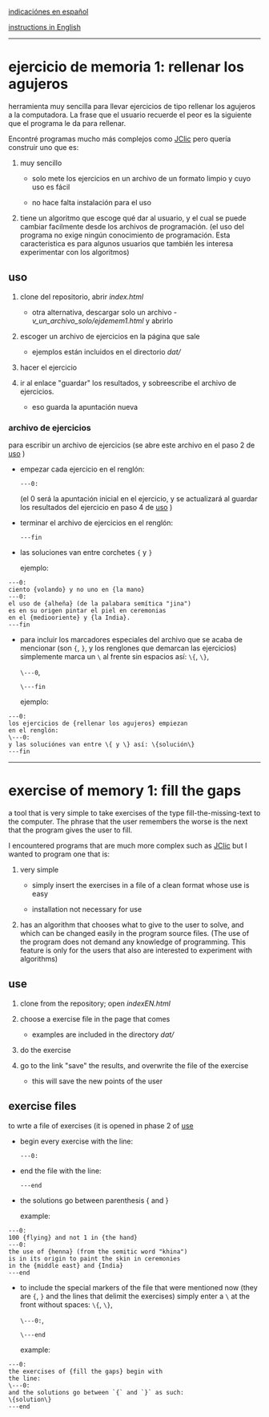 [indicaciónes en español](#ejercicio-de-memoria-1-rellenar-los-agujeros)

[instructions in English](#exercise-of-memory-1-fill-the-gaps)

---
# ejercicio de memoria 1: rellenar los agujeros #

herramienta muy sencilla para llevar ejercicios de
tipo rellenar los agujeros a la computadora. La
frase que el usuario recuerde el peor es la siguiente
que el programa le da para rellenar.

Encontré programas mucho más complejos como
[JClic](https://github.com/projectestac/jclic) pero
quería construir uno que es:

1. muy sencillo

    - solo mete los ejercicios en un archivo de un
      formato limpio y cuyo uso es fácil

    - no hace falta instalación para el uso

2. tiene un algoritmo que escoge qué dar al
   usuario, y el cual se puede cambiar facilmente
   desde los archivos de programación.
   (el uso del programa no exige ningún
   conocimiento de programación. Esta
   caracteristica es para algunos usuarios que
   también les interesa experimentar con los
   algoritmos)

## uso

1. clone del repositorio, abrir *index.html*

    - otra alternativa, descargar solo un archivo -
      *v_un_archivo_solo/ejdemem1.html* y abrirlo

2. escoger un archivo de ejercicios en la página
   que sale

    - ejemplos están incluidos en el directorio *dat/*

3. hacer el ejercicio

4. ir al enlace "guardar" los resultados,
   y sobreescribe el archivo de ejercicios.

    - eso guarda la apuntación nueva

### archivo de ejercicios

para escribir un archivo de ejercicios
(se abre este archivo en el paso 2 de [uso](#uso) )

- empezar cada ejercicio en el renglón:

    `---0:`

    (el 0 será la apuntación inicial en el ejercicio,
    y se actualizará al guardar los resultados del
    ejercicio en paso 4 de [uso](#uso) )

- terminar el archivo de ejercicios en el renglón:

    `---fin`

- las soluciones van entre corchetes `{` y `}`

    ejemplo:

```
---0:
ciento {volando} y no uno en {la mano}
---0:
el uso de {alheña} (de la palabara semítica "jina")
es en su origen pintar el piel en ceremonias 
en el {mediooriente} y {la India}.
---fin
```

- para incluir los marcadores especiales
  del archivo que se acaba de mencionar (son
  `{`, `}`, y los renglones que demarcan las
  ejercicios) simplemente marca un `\`
  al frente sin espacios así: `\{`, `\}`,

    `\---0`,

    `\---fin`

    ejemplo:

```
---0:
los ejercicios de {rellenar los agujeros} empiezan
en el renglón:
\---0:
y las soluciónes van entre \{ y \} así: \{solución\}
---fin
```

---
# exercise of memory 1: fill the gaps

a tool that is very simple to take exercises of
the type fill-the-missing-text to the computer. The
phrase that the user remembers the worse is the
next that the program gives the user to fill.

I encountered programs that are much more complex
such as [JClic](https://github.com/projectestac/jclic)
but I wanted to program one that is:

1. very simple

    - simply insert the exercises in a file of a
      clean format whose use is easy

    - installation not necessary for use

2. has an algorithm that chooses what to give
   to the user to solve, and which can be
     changed easily in the program source files.
   (The use of the program does not demand any
   knowledge of programming. This feature is only
   for the users that also are interested to
   experiment with algorithms)

## use

1. clone from the repository; open *indexEN.html*

2. choose a exercise file in the page that comes

    - examples are included in the directory *dat/*

3. do the exercise

4. go to the link "save" the results, and overwrite
   the file of the exercise

    - this will save the new points of the user

## exercise files

to wrte a file of exercises
(it is opened in phase 2 of [use](#use)

- begin every exercise with the line:

    `---0:`

- end the file with the line:

    `---end`

- the solutions go between parenthesis \{ and  \}

    example:

```
---0:
100 {flying} and not 1 in {the hand}
---0:
the use of {henna} (from the semitic word "khina")
is in its origin to paint the skin in ceremonies
in the {middle east} and {India}
---end
```


- to include the special markers
  of the file that were mentioned now (they are
  `{`, `}` and the lines that delimit the
  exercises) simply enter a `\` at the front
  without spaces: `\{`, `\}`,

  `\---0:`,

  `\---end`

   example:

```
---0:
the exercises of {fill the gaps} begin with
the line:
\---0:
and the solutions go between `{` and `}` as such:
\{solution\}
---end
```
